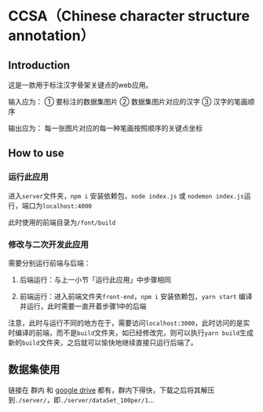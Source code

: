 # CCSA（Chinese character structure annotation）

## Introduction

这是一款用于标注汉字骨架关键点的web应用。

输入应为：
① 要标注的数据集图片
② 数据集图片对应的汉字
③ 汉字的笔画顺序

输出应为：
每一张图片对应的每一种笔画按照顺序的关键点坐标

## How to use

### 运行此应用

进入`server`文件夹，`npm i` 安装依赖包，`node index.js` 或 `nodemon index.js`运行，端口为`localhost:4000`

此时使用的前端目录为`/font/build`

### 修改与二次开发此应用

需要分别运行前端与后端：

1. 后端运行：与上一小节「运行此应用」中步骤相同

2. 前端运行：进入前端文件夹`front-end`，`npm i` 安装依赖包，`yarn start` 编译并运行，此时需要一直开着步骤1中的后端

注意，此时与运行不同的地方在于，需要访问`localhost:3000`，此时访问的是实时编译的前端，而不是`build`文件夹，如已经修改完，则可以执行`yarn build`生成新的`build`文件夹，之后就可以愉快地继续直接只运行后端了。

## 数据集使用

链接在 群内 和 [google drive](https://drive.google.com/file/d/1zX--Psl_ORlId4fbRuqSpAX2zJ-I1mVF/view?usp=sharing) 都有，群内下得快，下载之后将其解压到`./server/`，即`./server/dataSet_100per/1`...

